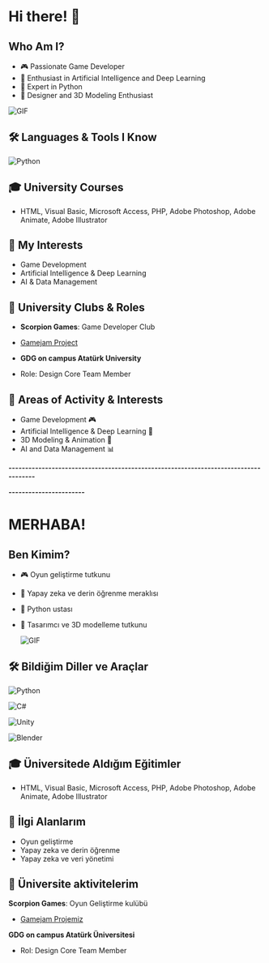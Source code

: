 # Hi there! 👋

## Who Am I?
- 🎮 Passionate Game Developer
- 🤖 Enthusiast in Artificial Intelligence and Deep Learning
- 🐍 Expert in Python
- 🎨 Designer and 3D Modeling Enthusiast

![GIF](https://media.giphy.com/media/your_gif_link_here.gif)


## 🛠 Languages & Tools I Know
![Python](https://img.shields.io/badge/Code-Python-blue)


## 🎓 University Courses
- HTML, Visual Basic, Microsoft Access, PHP, Adobe Photoshop, Adobe Animate, Adobe Illustrator


## 🌱 My Interests
- Game Development
- Artificial Intelligence & Deep Learning
- AI & Data Management


## 👥 University Clubs & Roles
- **Scorpion Games**: Game Developer Club
- [Gamejam Project](https://github.com/Ahmet099/TED_Gamejam)

- **GDG on campus Atatürk University**
- Role: Design Core Team Member


## 🌟 Areas of Activity & Interests
- Game Development 🎮
- Artificial Intelligence & Deep Learning 🤖
- 3D Modeling & Animation 🎨
- AI and Data Management 📊

**------------------------------------------------------------------------------------**

**-----------------------**

# MERHABA! 

## Ben Kimim?
- 🎮 Oyun geliştirme tutkunu
- 🤖 Yapay zeka ve derin öğrenme meraklısı
- 🐍 Python ustası
- 🎨 Tasarımcı ve 3D modelleme tutkunu

  ![GIF](https://media.giphy.com/media/your_gif_link_here.gif)

## 🛠 Bildiğim Diller ve Araçlar
![Python](https://img.shields.io/badge/Code-Python-blue)

![C#](https://img.shields.io/badge/Code-C%23-purple)

![Unity](https://img.shields.io/badge/Game%20Engine-Unity-ff69b4)

![Blender](https://img.shields.io/badge/3D-Blender-orange)

## 🎓 Üniversitede Aldığım Eğitimler
- HTML, Visual Basic, Microsoft Access, PHP, Adobe Photoshop, Adobe Animate, Adobe Illustrator

## 🌱 İlgi Alanlarım
- Oyun geliştirme
- Yapay zeka ve derin öğrenme
- Yapay zeka ve veri yönetimi

## 👥 Üniversite aktivitelerim

**Scorpion Games**: Oyun Geliştirme kulübü
- [Gamejam Projemiz](https://github.com/Ahmet099/TED_Gamejam)

  
**GDG on campus Atatürk Üniversitesi**
- Rol: Design Core Team Member
